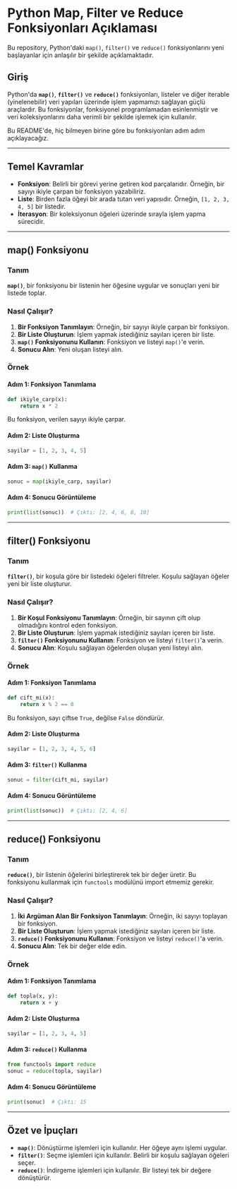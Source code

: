 
# Python Map, Filter ve Reduce Fonksiyonları Açıklaması

Bu repository, Python'daki `map()`, `filter()` ve `reduce()` fonksiyonlarını yeni başlayanlar için anlaşılır bir şekilde açıklamaktadır.

## Giriş

Python'da **`map()`**, **`filter()`** ve **`reduce()`** fonksiyonları, listeler ve diğer iterable (yinelenebilir) veri yapıları üzerinde işlem yapmamızı sağlayan güçlü araçlardır. Bu fonksiyonlar, fonksiyonel programlamadan esinlenmiştir ve veri koleksiyonlarını daha verimli bir şekilde işlemek için kullanılır.

Bu README'de, hiç bilmeyen birine göre bu fonksiyonları adım adım açıklayacağız.

---

## Temel Kavramlar

- **Fonksiyon**: Belirli bir görevi yerine getiren kod parçalarıdır. Örneğin, bir sayıyı ikiyle çarpan bir fonksiyon yazabiliriz.
- **Liste**: Birden fazla öğeyi bir arada tutan veri yapısıdır. Örneğin, `[1, 2, 3, 4, 5]` bir listedir.
- **İterasyon**: Bir koleksiyonun öğeleri üzerinde sırayla işlem yapma sürecidir.

---

## map() Fonksiyonu

### Tanım

**`map()`**, bir fonksiyonu bir listenin her öğesine uygular ve sonuçları yeni bir listede toplar.

### Nasıl Çalışır?

1. **Bir Fonksiyon Tanımlayın**: Örneğin, bir sayıyı ikiyle çarpan bir fonksiyon.
2. **Bir Liste Oluşturun**: İşlem yapmak istediğiniz sayıları içeren bir liste.
3. **`map()` Fonksiyonunu Kullanın**: Fonksiyon ve listeyi `map()`'e verin.
4. **Sonucu Alın**: Yeni oluşan listeyi alın.

### Örnek

#### Adım 1: Fonksiyon Tanımlama

```python
def ikiyle_carp(x):
    return x * 2
```

Bu fonksiyon, verilen sayıyı ikiyle çarpar.

#### Adım 2: Liste Oluşturma

```python
sayilar = [1, 2, 3, 4, 5]
```

#### Adım 3: `map()` Kullanma

```python
sonuc = map(ikiyle_carp, sayilar)
```

#### Adım 4: Sonucu Görüntüleme

```python
print(list(sonuc))  # Çıktı: [2, 4, 6, 8, 10]
```

---

## filter() Fonksiyonu

### Tanım

**`filter()`**, bir koşula göre bir listedeki öğeleri filtreler. Koşulu sağlayan öğeler yeni bir liste oluşturur.

### Nasıl Çalışır?

1. **Bir Koşul Fonksiyonu Tanımlayın**: Örneğin, bir sayının çift olup olmadığını kontrol eden fonksiyon.
2. **Bir Liste Oluşturun**: İşlem yapmak istediğiniz sayıları içeren bir liste.
3. **`filter()` Fonksiyonunu Kullanın**: Fonksiyon ve listeyi `filter()`'a verin.
4. **Sonucu Alın**: Koşulu sağlayan öğelerden oluşan yeni listeyi alın.

### Örnek

#### Adım 1: Fonksiyon Tanımlama

```python
def cift_mi(x):
    return x % 2 == 0
```

Bu fonksiyon, sayı çiftse `True`, değilse `False` döndürür.

#### Adım 2: Liste Oluşturma

```python
sayilar = [1, 2, 3, 4, 5, 6]
```

#### Adım 3: `filter()` Kullanma

```python
sonuc = filter(cift_mi, sayilar)
```

#### Adım 4: Sonucu Görüntüleme

```python
print(list(sonuc))  # Çıktı: [2, 4, 6]
```

---

## reduce() Fonksiyonu

### Tanım

**`reduce()`**, bir listenin öğelerini birleştirerek tek bir değer üretir. Bu fonksiyonu kullanmak için `functools` modülünü import etmemiz gerekir.

### Nasıl Çalışır?

1. **İki Argüman Alan Bir Fonksiyon Tanımlayın**: Örneğin, iki sayıyı toplayan bir fonksiyon.
2. **Bir Liste Oluşturun**: İşlem yapmak istediğiniz sayıları içeren bir liste.
3. **`reduce()` Fonksiyonunu Kullanın**: Fonksiyon ve listeyi `reduce()`'a verin.
4. **Sonucu Alın**: Tek bir değer elde edin.

### Örnek

#### Adım 1: Fonksiyon Tanımlama

```python
def topla(x, y):
    return x + y
```

#### Adım 2: Liste Oluşturma

```python
sayilar = [1, 2, 3, 4, 5]
```

#### Adım 3: `reduce()` Kullanma

```python
from functools import reduce
sonuc = reduce(topla, sayilar)
```

#### Adım 4: Sonucu Görüntüleme

```python
print(sonuc)  # Çıktı: 15
```

---

## Özet ve İpuçları

- **`map()`**: Dönüştürme işlemleri için kullanılır. Her öğeye aynı işlemi uygular.
- **`filter()`**: Seçme işlemleri için kullanılır. Belirli bir koşulu sağlayan öğeleri seçer.
- **`reduce()`**: İndirgeme işlemleri için kullanılır. Bir listeyi tek bir değere dönüştürür.
